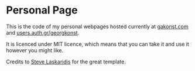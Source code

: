 Personal Page
=============

This is the code of my personal webpages hosted currently at [gakonst.com](https://gakonst.com) and [users.auth.gr/georgkonst](http://users.auth.gr/georgkonst).

It is licenced under MIT licence, which means that you can take it and use it however you might like.

Credits to [Steve Laskaridis](https://github.com/stevelaskaridis/) for the great template.
